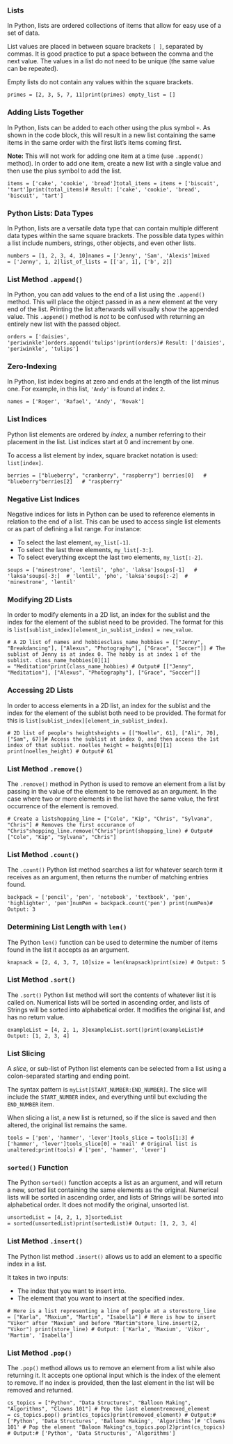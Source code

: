 ### Lists

In Python, lists are ordered collections of items that allow for easy use of a set of data.

List values are placed in between square brackets `[ ]`, separated by commas. It is good practice to put a space between the comma and the next value. The values in a list do not need to be unique (the same value can be repeated).

Empty lists do not contain any values within the square brackets.

```
primes = [2, 3, 5, 7, 11]print(primes) empty_list = []
```

### Adding Lists Together

In Python, lists can be added to each other using the plus symbol `+`. As shown in the code block, this will result in a new list containing the same items in the same order with the first list’s items coming first.

**Note:** This will not work for adding one item at a time (use `.append()` method). In order to add one item, create a new list with a single value and then use the plus symbol to add the list.

```
items = ['cake', 'cookie', 'bread']total_items = items + ['biscuit', 'tart']print(total_items)# Result: ['cake', 'cookie', 'bread', 'biscuit', 'tart']
```

### Python Lists: Data Types

In Python, lists are a versatile data type that can contain multiple different data types within the same square brackets. The possible data types within a list include numbers, strings, other objects, and even other lists.

```
numbers = [1, 2, 3, 4, 10]names = ['Jenny', 'Sam', 'Alexis']mixed = ['Jenny', 1, 2]list_of_lists = [['a', 1], ['b', 2]]
```

### List Method `.append()`

In Python, you can add values to the end of a list using the `.append()` method. This will place the object passed in as a new element at the very end of the list. Printing the list afterwards will visually show the appended value. This `.append()` method is _not_ to be confused with returning an entirely new list with the passed object.

```
orders = ['daisies', 'periwinkle']orders.append('tulips')print(orders)# Result: ['daisies', 'periwinkle', 'tulips']
```

### Zero-Indexing

In Python, list index begins at zero and ends at the length of the list minus one. For example, in this list, `'Andy'` is found at index `2`.

```
names = ['Roger', 'Rafael', 'Andy', 'Novak']
```

### List Indices

Python list elements are ordered by _index_, a number referring to their placement in the list. List indices start at 0 and increment by one.

To access a list element by index, square bracket notation is used: `list[index]`.

```
berries = ["blueberry", "cranberry", "raspberry"] berries[0]   # "blueberry"berries[2]   # "raspberry"
```

### Negative List Indices

Negative indices for lists in Python can be used to reference elements in relation to the end of a list. This can be used to access single list elements or as part of defining a list range. For instance:

-   To select the last element, `my_list[-1]`.
-   To select the last three elements, `my_list[-3:]`.
-   To select everything except the last two elements, `my_list[:-2]`.

```
soups = ['minestrone', 'lentil', 'pho', 'laksa']soups[-1]   # 'laksa'soups[-3:]  # 'lentil', 'pho', 'laksa'soups[:-2]  # 'minestrone', 'lentil'
```

### Modifying 2D Lists

In order to modify elements in a 2D list, an index for the sublist and the index for the element of the sublist need to be provided. The format for this is `list[sublist_index][element_in_sublist_index] = new_value`.

```
# A 2D list of names and hobbiesclass_name_hobbies = [["Jenny", "Breakdancing"], ["Alexus", "Photography"], ["Grace", "Soccer"]] # The sublist of Jenny is at index 0. The hobby is at index 1 of the sublist. class_name_hobbies[0][1] = "Meditation"print(class_name_hobbies) # Output# [["Jenny", "Meditation"], ["Alexus", "Photography"], ["Grace", "Soccer"]]
```

### Accessing 2D Lists

In order to access elements in a 2D list, an index for the sublist and the index for the element of the sublist both need to be provided. The format for this is `list[sublist_index][element_in_sublist_index]`.

```
# 2D list of people's heightsheights = [["Noelle", 61], ["Ali", 70], ["Sam", 67]]# Access the sublist at index 0, and then access the 1st index of that sublist. noelles_height = heights[0][1] print(noelles_height) # Output# 61
```

### List Method `.remove()`

The `.remove()` method in Python is used to remove an element from a list by passing in the value of the element to be removed as an argument. In the case where two or more elements in the list have the same value, the first occurrence of the element is removed.

```
# Create a listshopping_line = ["Cole", "Kip", "Chris", "Sylvana", "Chris"] # Removes the first occurance of "Chris"shopping_line.remove("Chris")print(shopping_line) # Output# ["Cole", "Kip", "Sylvana", "Chris"]
```

### List Method `.count()`

The `.count()` Python list method searches a list for whatever search term it receives as an argument, then returns the number of matching entries found.

```
backpack = ['pencil', 'pen', 'notebook', 'textbook', 'pen', 'highlighter', 'pen']numPen = backpack.count('pen') print(numPen)# Output: 3
```

### Determining List Length with `len()`

The Python `len()` function can be used to determine the number of items found in the list it accepts as an argument.

```
knapsack = [2, 4, 3, 7, 10]size = len(knapsack)print(size) # Output: 5
```

### List Method `.sort()`

The `.sort()` Python list method will sort the contents of whatever list it is called on. Numerical lists will be sorted in ascending order, and lists of Strings will be sorted into alphabetical order. It modifies the original list, and has no return value.

```
exampleList = [4, 2, 1, 3]exampleList.sort()print(exampleList)# Output: [1, 2, 3, 4]
```

### List Slicing

A _slice_, or sub-list of Python list elements can be selected from a list using a colon-separated starting and ending point.

The syntax pattern is `myList[START_NUMBER:END_NUMBER]`. The slice will include the `START_NUMBER` index, and everything until but excluding the `END_NUMBER` item.

When slicing a list, a new list is returned, so if the slice is saved and then altered, the original list remains the same.

```
tools = ['pen', 'hammer', 'lever']tools_slice = tools[1:3] # ['hammer', 'lever']tools_slice[0] = 'nail' # Original list is unaltered:print(tools) # ['pen', 'hammer', 'lever']
```

### `sorted()` Function

The Python `sorted()` function accepts a list as an argument, and will return a new, sorted list containing the same elements as the original. Numerical lists will be sorted in ascending order, and lists of Strings will be sorted into alphabetical order. It does not modify the original, unsorted list.

```
unsortedList = [4, 2, 1, 3]sortedList = sorted(unsortedList)print(sortedList)# Output: [1, 2, 3, 4]
```

### List Method `.insert()`

The Python list method `.insert()` allows us to add an element to a specific index in a list.

It takes in two inputs:

-   The index that you want to insert into.
-   The element that you want to insert at the specified index.

```
# Here is a list representing a line of people at a storestore_line = ["Karla", "Maxium", "Martim", "Isabella"] # Here is how to insert "Vikor" after "Maxium" and before "Martim"store_line.insert(2, "Vikor") print(store_line) # Output: ['Karla', 'Maxium', 'Vikor', 'Martim', 'Isabella']
```

### List Method `.pop()`

The `.pop()` method allows us to remove an element from a list while also returning it. It accepts one optional input which is the index of the element to remove. If no index is provided, then the last element in the list will be removed and returned.

```
cs_topics = ["Python", "Data Structures", "Balloon Making", "Algorithms", "Clowns 101"] # Pop the last elementremoved_element = cs_topics.pop() print(cs_topics)print(removed_element) # Output:# ['Python', 'Data Structures', 'Balloon Making', 'Algorithms']# 'Clowns 101' # Pop the element "Baloon Making"cs_topics.pop(2)print(cs_topics) # Output:# ['Python', 'Data Structures', 'Algorithms']
```